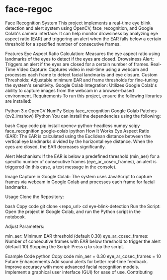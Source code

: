 # face-regoc
Face Recognition System
This project implements a real-time eye blink detection and alert system using OpenCV, face_recognition, and Google Colab's camera interface. It can help monitor drowsiness by analyzing eye aspect ratio (EAR) and triggering an alert when the EAR falls below a certain threshold for a specified number of consecutive frames.

Features
Eye Aspect Ratio Calculation: Measures the eye aspect ratio using landmarks of the eyes to detect if the eyes are closed.
Drowsiness Alert: Triggers an alert if the eyes are closed for a certain number of frames.
Real-Time Video Capture: Captures video in real-time using a webcam and processes each frame to detect facial landmarks and eye closure.
Custom Thresholds: Adjustable minimum EAR and frame thresholds for fine-tuning the system's sensitivity.
Google Colab Integration: Utilizes Google Colab's ability to capture images from the webcam in a browser-based environment.
Requirements
To run this project, ensure the following libraries are installed:

Python 3.x
OpenCV
NumPy
Scipy
face_recognition
Google Colab Patches (cv2_imshow)
IPython
You can install the dependencies using the following:

bash
Copy code
pip install opencv-python-headless numpy scipy face_recognition google-colab ipython
How It Works
Eye Aspect Ratio (EAR): The EAR is calculated using the Euclidean distance between the vertical eye landmarks divided by the horizontal eye distance. When the eyes are closed, the EAR decreases significantly.

Alert Mechanism: If the EAR is below a predefined threshold (min_aer) for a specific number of consecutive frames (eye_ar_cosec_frames), an alert is triggered (in this case, a text message in the console).

Image Capture in Google Colab: The system uses JavaScript to capture frames via webcam in Google Colab and processes each frame for facial landmarks.

Usage
Clone the Repository:

bash
Copy code
git clone <repo_url>
cd eye-blink-detection
Run the Script: Open the project in Google Colab, and run the Python script in the notebook.

Adjust Parameters:

min_aer: Minimum EAR threshold (default 0.30)
eye_ar_cosec_frames: Number of consecutive frames with EAR below threshold to trigger the alert (default 10)
Stopping the Script: Press q to stop the script.

Example Code
python
Copy code
min_aer = 0.30
eye_ar_cosec_frames = 10
Future Enhancements
Add sound alerts for better real-time feedback.
Improve accuracy with more advanced facial recognition models.
Implement a graphical user interface (GUI) for ease of use.
Contributing

